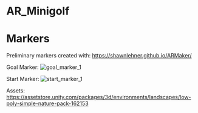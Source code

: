 # AR_Minigolf

# Markers
Preliminary markers created with:
https://shawnlehner.github.io/ARMaker/

Goal Marker:
![goal_marker_1](https://github.com/MarcelBlasius/AR_Minigolf/assets/64688032/de8949eb-0ca5-4299-be6a-3ca90f6cb771)

Start Marker:
![start_marker_1](https://github.com/MarcelBlasius/AR_Minigolf/assets/64688032/d854da8a-6496-4516-b805-f358b2c41755)


Assets:
https://assetstore.unity.com/packages/3d/environments/landscapes/low-poly-simple-nature-pack-162153
